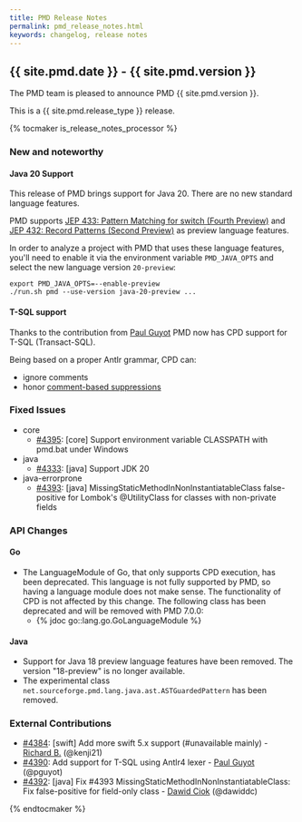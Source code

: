 ```yaml
---
title: PMD Release Notes
permalink: pmd_release_notes.html
keywords: changelog, release notes
---
```


## {{ site.pmd.date }} - {{ site.pmd.version }}

The PMD team is pleased to announce PMD {{ site.pmd.version }}.

This is a {{ site.pmd.release_type }} release.

{% tocmaker is_release_notes_processor %}

### New and noteworthy

#### Java 20 Support

This release of PMD brings support for Java 20. There are no new standard language features.

PMD supports [JEP 433: Pattern Matching for switch (Fourth Preview)](https://openjdk.org/jeps/433) and
[JEP 432: Record Patterns (Second Preview)](https://openjdk.org/jeps/432) as preview language features.

In order to analyze a project with PMD that uses these language features,
you'll need to enable it via the environment variable `PMD_JAVA_OPTS` and select the new language
version `20-preview`:

    export PMD_JAVA_OPTS=--enable-preview
    ./run.sh pmd --use-version java-20-preview ...

#### T-SQL support
Thanks to the contribution from [Paul Guyot](https://github.com/pguyot) PMD now has CPD support
for T-SQL (Transact-SQL).

Being based on a proper Antlr grammar, CPD can:

* ignore comments
* honor [comment-based suppressions](pmd_userdocs_cpd.html#suppression)

### Fixed Issues
* core
  * [#4395](https://github.com/pmd/pmd/issues/4395): \[core] Support environment variable CLASSPATH with pmd.bat under Windows
* java
  * [#4333](https://github.com/pmd/pmd/issues/4333): \[java] Support JDK 20
* java-errorprone
  * [#4393](https://github.com/pmd/pmd/issues/4393): \[java] MissingStaticMethodInNonInstantiatableClass false-positive for Lombok's @UtilityClass for classes with non-private fields

### API Changes

#### Go
* The LanguageModule of Go, that only supports CPD execution, has been deprecated. This language
  is not fully supported by PMD, so having a language module does not make sense. The functionality of CPD is
  not affected by this change. The following class has been deprecated and will be removed with PMD 7.0.0:
  * {% jdoc go::lang.go.GoLanguageModule %}

#### Java
* Support for Java 18 preview language features have been removed. The version "18-preview" is no longer available.
* The experimental class `net.sourceforge.pmd.lang.java.ast.ASTGuardedPattern` has been removed.

### External Contributions
* [#4384](https://github.com/pmd/pmd/pull/4384): \[swift] Add more swift 5.x support (#unavailable mainly) - [Richard B.](https://github.com/kenji21) (@kenji21)
* [#4390](https://github.com/pmd/pmd/pull/4390): Add support for T-SQL using Antlr4 lexer - [Paul Guyot](https://github.com/pguyot) (@pguyot)
* [#4392](https://github.com/pmd/pmd/pull/4392): \[java] Fix #4393 MissingStaticMethodInNonInstantiatableClass: Fix false-positive for field-only class - [Dawid Ciok](https://github.com/dawiddc) (@dawiddc)

{% endtocmaker %}

